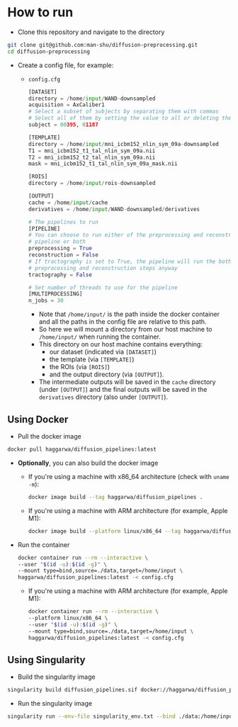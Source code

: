 # How to run

- Clone this repository and navigate to the directory

```bash
git clone git@github.com:man-shu/diffusion-preprocessing.git
cd diffusion-preprocessing
```

- Create a config file, for example:

  - `config.cfg`

    ```python
    [DATASET]
    directory = /home/input/WAND-downsampled
    acquisition = AxCaliber1
    # Select a subset of subjects by separating them with commas
    # Select all of them by setting the value to all or deleting the line
    subject = 00395, 01187

    [TEMPLATE]
    directory = /home/input/mni_icbm152_nlin_sym_09a-downsampled
    T1 = mni_icbm152_t1_tal_nlin_sym_09a.nii
    T2 = mni_icbm152_t2_tal_nlin_sym_09a.nii
    mask = mni_icbm152_t1_tal_nlin_sym_09a_mask.nii

    [ROIS]
    directory = /home/input/rois-downsampled

    [OUTPUT]
    cache = /home/input/cache
    derivatives = /home/input/WAND-downsampled/derivatives

    # The pipelines to run
    [PIPELINE]
    # You can choose to run either of the preprocessing and reconstruction 
    # pipeline or both
    preprocessing = True
    reconstruction = False
    # If tractography is set to True, the pipeline will run the both 
    # preprocessing and reconstruction steps anyway
    tractography = False

    # Set number of threads to use for the pipeline
    [MULTIPROCESSING]
    n_jobs = 30
    ```

    - Note that `/home/input/` is the path inside the docker container and
     all the paths in the config file are relative to this path.
    - So here we will mount a directory from our host machine
     to `/home/input/` when running the container.
    - This directory on our host machine contains everything:
      - our dataset (indicated via `[DATASET]`)
      - the template (via `[TEMPLATE]`)
      - the ROIs (via `[ROIS]`)
      - and the output directory (via `[OUTPUT]`).
    - The intermediate outputs will be saved in the `cache` directory
    (under `[OUTPUT]`) and the final outputs will be saved in the `derivatives`
    directory (also under `[OUTPUT]`).

## Using Docker

- Pull the docker image

```bash
docker pull haggarwa/diffusion_pipelines:latest
```

- **Optionally**, you can also build the docker image

  - If you're using a machine with x86_64 architecture (check with `uname -m`):

    ```bash
    docker image build --tag haggarwa/diffusion_pipelines .
    ```

  - If you're using a machine with ARM architecture (for example, Apple M1):

    ```bash
    docker image build --platform linux/x86_64 --tag haggarwa/diffusion_pipelines .
    ```

- Run the container

    ```bash
    docker container run --rm --interactive \
    --user "$(id -u):$(id -g)" \
    --mount type=bind,source=./data,target=/home/input \
    haggarwa/diffusion_pipelines:latest -< config.cfg 
    ```

  - If you're using a machine with ARM architecture (for example, Apple M1):

    ```bash
    docker container run --rm --interactive \
    --platform linux/x86_64 \
    --user "$(id -u):$(id -g)" \
    --mount type=bind,source=./data,target=/home/input \
    haggarwa/diffusion_pipelines:latest -< config.cfg 
    ```

## Using Singularity

- Build the singularity image

```bash
singularity build diffusion_pipelines.sif docker://haggarwa/diffusion_pipelines:latest
```

- Run the singularity image

```bash
singularity run --env-file singularity_env.txt --bind ./data:/home/input diffusion_pipelines.sif /opt/miniconda3/bin/diffusion_pipelines -< config.cfg
```
